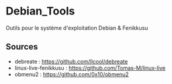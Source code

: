 # Debian_Tools
Outils pour le système d'exploitation Debian & Fenikkusu

## Sources

- debreate : https://github.com/llcool/debreate
- linux-live-fenikkusu : https://github.com/Tomas-M/linux-live
- obmenu2 : https://github.com/0x10/obmenu2
